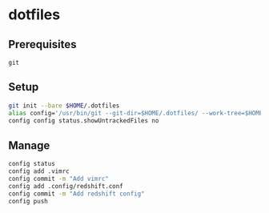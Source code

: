 # dotfiles

## Prerequisites

`git`

## Setup

```sh
git init --bare $HOME/.dotfiles
alias config='/usr/bin/git --git-dir=$HOME/.dotfiles/ --work-tree=$HOME'
config config status.showUntrackedFiles no
```

## Manage

```sh
config status
config add .vimrc
config commit -m "Add vimrc"
config add .config/redshift.conf
config commit -m "Add redshift config"
config push
```
